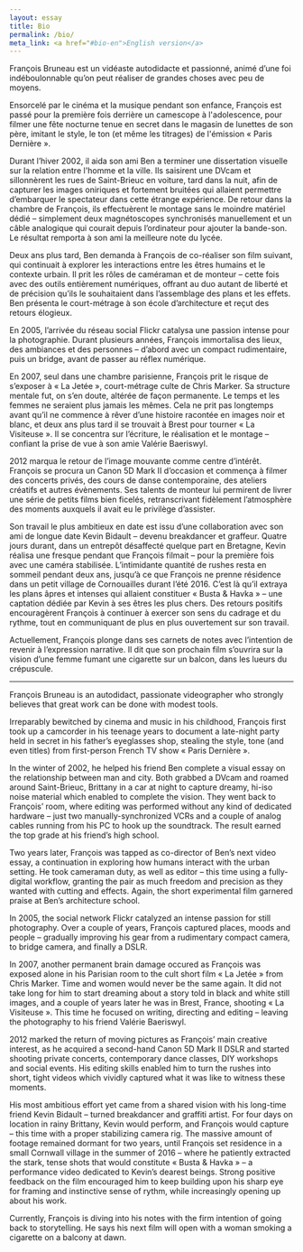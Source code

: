 ```yaml
---
layout: essay
title: Bio
permalink: /bio/
meta_link: <a href="#bio-en">English version</a>
---
```

François Bruneau est un vidéaste autodidacte et passionné, animé d’une foi indéboulonnable qu’on peut réaliser de grandes choses avec peu de moyens.

Ensorcelé par le cinéma et la musique pendant son enfance, François est passé pour la première fois derrière un camescope à l'adolescence, pour filmer une fête nocturne tenue en secret dans le magasin de lunettes de son père, imitant le style, le ton (et même les titrages) de l'émission « Paris Dernière ».

Durant l’hiver 2002, il aida son ami Ben a terminer une dissertation visuelle sur la relation entre l'homme et la ville. Ils saisirent une DVcam et sillonnèrent les rues de Saint-Brieuc en voiture, tard dans la nuit, afin de capturer les images oniriques et fortement bruitées qui allaient permettre d’embarquer le spectateur dans cette étrange expérience. De retour dans la chambre de François, ils effectuèrent le montage sans le moindre matériel dédié – simplement deux magnétoscopes synchronisés manuellement et un câble analogique qui courait depuis l’ordinateur pour ajouter la bande-son. Le résultat remporta à son ami la meilleure note du lycée.

Deux ans plus tard, Ben demanda à François de co-réaliser son  film suivant, qui continuait à explorer les interactions entre les êtres humains et le contexte urbain. Il prit les rôles de caméraman et de monteur – cette fois avec des outils entièrement numériques, offrant au duo autant de liberté et de précision qu’ils le souhaitaient dans l’assemblage des plans et les effets. Ben présenta le court-métrage à son école d’architecture et reçut des retours élogieux.

En 2005, l’arrivée du réseau social Flickr catalysa une passion intense pour la photographie. Durant plusieurs années, François immortalisa des lieux, des ambiances et des personnes – d’abord avec un compact rudimentaire, puis un bridge, avant de passer au réflex numérique.

En 2007, seul dans une chambre parisienne, François prit le risque de s’exposer à « La Jetée », court-métrage culte de Chris Marker. Sa structure mentale fut, on s’en doute, altérée de façon permanente. Le temps et les femmes ne seraient plus jamais les mêmes. Cela ne prit pas longtemps avant qu’il ne commence à rêver d’une histoire racontée en images noir et blanc, et deux ans plus tard il se trouvait à Brest pour tourner « La Visiteuse ». Il se concentra sur l’écriture, le réalisation et le montage – confiant la prise de vue à son amie Valérie Baeriswyl.

2012 marqua le retour de l’image mouvante comme centre d’intérêt. François se procura un Canon 5D Mark II d’occasion et commença à filmer des concerts privés, des cours de danse contemporaine, des ateliers créatifs et autres évènements. Ses talents de monteur lui permirent de livrer une série de petits films bien ficelés, retranscrivant fidèlement l’atmosphère des moments auxquels il avait eu le privilège d’assister.

Son travail le plus ambitieux en date est issu d’une collaboration avec son ami de longue date Kevin Bidault – devenu breakdancer et graffeur. Quatre jours durant, dans un entrepôt désaffecté quelque part en Bretagne, Kevin réalisa une fresque pendant que François filmait – pour la première fois avec une caméra stabilisée. L’intimidante quantité de rushes resta en sommeil pendant deux ans, jusqu’à ce que François ne prenne résidence dans un petit village de Cornouailles durant l’été 2016. C’est là qu’il extraya les plans âpres et intenses qui allaient constituer « Busta & Havka » – une captation dédiée par Kevin à ses êtres les plus chers. Des retours positifs encouragèrent François à continuer à exercer son sens du cadrage et du rythme, tout en communiquant de plus en plus ouvertement sur son travail.

Actuellement, François plonge dans ses carnets de notes avec l’intention de revenir à l’expression narrative. Il dit que son prochain film s’ouvrira sur la vision d’une femme fumant une cigarette sur un balcon, dans les lueurs du crépuscule.

---
<a name="bio-en"></a>

François Bruneau is an autodidact, passionate videographer who strongly believes that great work can be done with modest tools.

Irreparably bewitched by cinema and music in his childhood, François first took up a camcorder in his teenage years to document a late-night party held in secret in his father’s eyeglasses shop, stealing the style, tone (and even titles) from first-person French TV show « Paris Dernière ».

In the winter of 2002, he helped his friend Ben complete a visual essay on the relationship between man and city. Both grabbed a DVcam and roamed around Saint-Brieuc, Brittany in a car at night to capture dreamy, hi-iso noise material which enabled to complete the vision. They went back to François’ room, where editing was performed without any kind of dedicated hardware – just two manually-synchronized VCRs and a couple of analog cables running from his PC to hook up the soundtrack. The result earned the top grade at his friend’s high school.

Two years later, François was tapped as co-director of Ben’s next video essay, a continuation in exploring how humans interact with the urban setting. He took cameraman duty, as well as editor – this time using a fully-digital workflow, granting the pair as much freedom and precision as they wanted with cutting and effects. Again, the short experimental film garnered praise at Ben’s architecture school.

In 2005, the social network Flickr catalyzed an intense passion for still photography. Over a couple of years, François captured places, moods and people – gradually improving his gear from a rudimentary compact camera, to bridge camera, and finally a DSLR.

In 2007, another permanent brain damage occured as François was exposed alone in his Parisian room to the cult short film « La Jetée » from Chris Marker. Time and women would never be the same again. It did not take long for him to start dreaming about a story told in black and white still images, and a couple of years later he was in Brest, France, shooting « La Visiteuse ». This time he focused on writing, directing and editing – leaving the photography to his friend Valérie Baeriswyl.

2012 marked the return of moving pictures as François’ main creative interest, as he acquired a second-hand Canon 5D Mark II DSLR and started shooting private concerts, contemporary dance classes, DIY workshops and social events. His editing skills enabled him to turn the rushes into short, tight videos which vividly captured what it was like to witness these moments.

His most ambitious effort yet came from a shared vision with his long-time friend Kevin Bidault – turned breakdancer and graffiti artist. For four days on location in rainy Brittany, Kevin would perform, and François would capture – this time with a proper stabilizing camera rig. The massive amount of footage remained dormant for two years, until François set residence in a small Cornwall village in the summer of 2016 – where he patiently extracted the stark, tense shots that would constitute « Busta & Havka » – a performance video dedicated to Kevin’s dearest beings. Strong positive feedback on the film encouraged him to keep building upon his sharp eye for framing and instinctive sense of rythm, while increasingly opening up about his work.

Currently, François is diving into his notes with the firm intention of going back to storytelling. He says his next film will open with a woman smoking a cigarette on a balcony at dawn.
